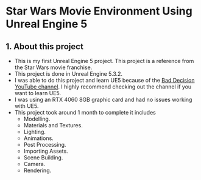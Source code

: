 # Star Wars Movie Environment Using Unreal Engine 5
## 1. About this project
  - This is my first Unreal Engine 5 project. This project is a reference from the Star Wars movie franchise.
  - This project is done in Unreal Engine 5.3.2.
  - I was able to do this project and learn UE5 because of the [Bad Decision YouTube channel](https://www.youtube.com/watch?v=L9qixi858Ag&list=PLIn-yd4vnXbjWeYqU7epakdnVzoysMToy). I highly recommend checking out the channel if you want to learn UE5.
  - I was using an RTX 4060 8GB graphic card and had no issues working with UE5.
  - This project took around 1 month to complete it includes
      - Modelling.
      - Materials and Textures.
      - Lighting.
      - Animations.
      - Post Processing.
      - Importing Assets.
      - Scene Building.
      - Camera.
      - Rendering.

